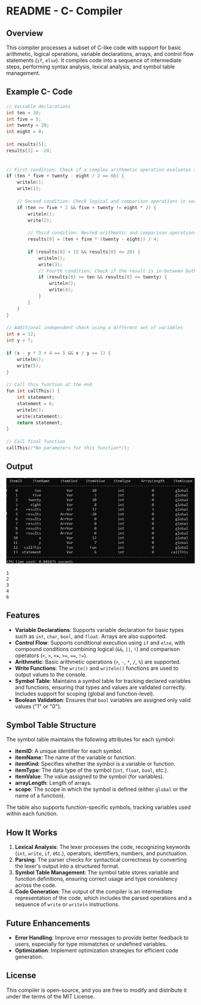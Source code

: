 # README - C- Compiler

## Overview

This compiler processes a subset of C-like code with support for basic arithmetic, logical operations, variable declarations, arrays, and control flow statements (`if`, `else`). It compiles code into a sequence of intermediate steps, performing syntax analysis, lexical analysis, and symbol table management.

## Example C- Code
```c
// Variable declarations
int ten = 10;
int five = 5;
int twenty = 20;
int eight = 8;

int results[5];
results[1] = -20;


// First condition: Check if a complex arithmetic operation evaluates to true
if (ten * five + twenty - eight / 2 == 66) {
    writeln();
    write(1);

    // Second condition: Check logical and comparison operations in sequence
    if (ten >= five * 2 && five + twenty != eight * 2) {
        writeln();
        write(2);

        // Third condition: Nested arithmetic and comparison operations
        results[0] = (ten + five * (twenty - eight)) / 4;

        if (results[0] > 15 && results[0] <= 20) {
            writeln();
            write(3);
            // Fourth condition: Check if the result is in-between both a and c
            if (results[0] >= ten && results[0] <= twenty) {
                writeln();
                write(4);
            }
        }
    }
}

// Additional independent check using a different set of variables
int x = 12;
int y = 7;

if (x - y * 3 + 4 == 5 && x / y == 1) {
    writeln();
    write(5);
}

// Call this function at the end
fun int callThis() {
    int statement;
    statement = 6;
    writeln();
    write(statement);
    return statement;
}

// Call final function
callThis(/*No parameters for this function*/);
```

## Output
![Symbol table picture](symbol_table_screenshot.jpg)
```
1
2
3
4
6
```



## Features

- **Variable Declarations**: Supports variable declaration for basic types such as `int`, `char`, `bool`, and `float`. Arrays are also supported.
- **Control Flow**: Supports conditional execution using `if` and `else`, with compound conditions combining logical (`&&`, `||`, `!`) and comparison operators (`<`, `>`, `<=`, `>=`, `==`, `!=`).
- **Arithmetic**: Basic arithmetic operations (`+`, `-`, `*`, `/`, `%`) are supported.
- **Write Functions**: The `write()` and `writeln()` functions are used to output values to the console.
- **Symbol Table**: Maintains a symbol table for tracking declared variables and functions, ensuring that types and values are validated correctly. Includes support for scoping (global and function-level).
- **Boolean Validation**: Ensures that `bool` variables are assigned only valid values ("1" or "0").

## Symbol Table Structure

The symbol table maintains the following attributes for each symbol:
- **itemID**: A unique identifier for each symbol.
- **itemName**: The name of the variable or function.
- **itemKind**: Specifies whether the symbol is a variable or function.
- **itemType**: The data type of the symbol (`int`, `float`, `bool`, etc.).
- **itemValue**: The value assigned to the symbol (for variables).
- **arrayLength**: Length of arrays.
- **scope**: The scope in which the symbol is defined (either `global` or the name of a function).

The table also supports function-specific symbols, tracking variables used within each function.

## How It Works

1. **Lexical Analysis**: The lexer processes the code, recognizing keywords (`int`, `write`, `if`, etc.), operators, identifiers, numbers, and punctuation.
2. **Parsing**: The parser checks for syntactical correctness by converting the lexer's output into a structured format.
3. **Symbol Table Management**: The symbol table stores variable and function definitions, ensuring correct usage and type consistency across the code.
4. **Code Generation**: The output of the compiler is an intermediate representation of the code, which includes the parsed operations and a sequence of `write` or `writeln` instructions.

## Future Enhancements

- **Error Handling**: Improve error messages to provide better feedback to users, especially for type mismatches or undefined variables.
- **Optimization**: Implement optimization strategies for efficient code generation.

## License

This compiler is open-source, and you are free to modify and distribute it under the terms of the MIT License.
